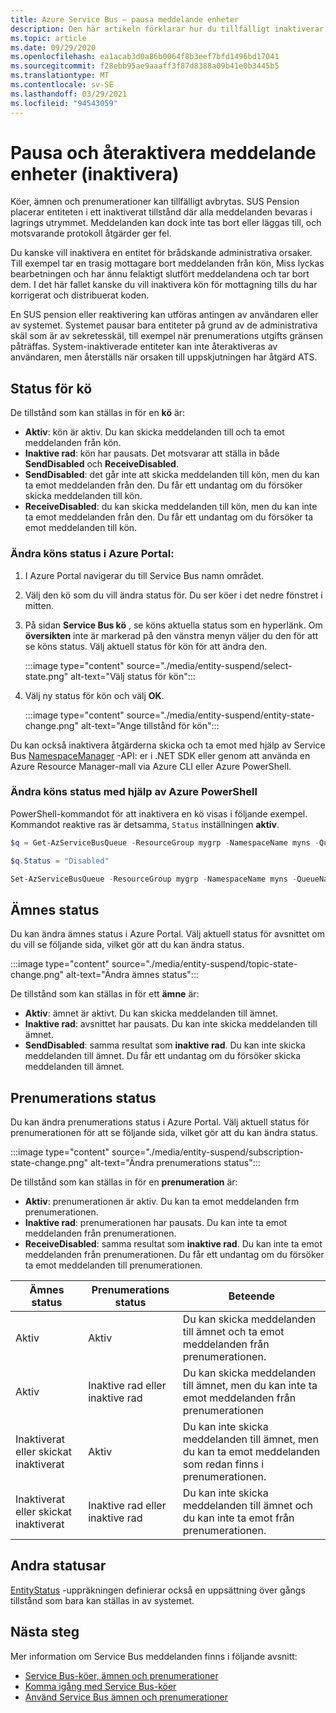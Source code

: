 ```yaml
---
title: Azure Service Bus – pausa meddelande enheter
description: Den här artikeln förklarar hur du tillfälligt inaktiverar och återaktiverar Azure Service Bus meddelande enheter (köer, ämnen och prenumerationer).
ms.topic: article
ms.date: 09/29/2020
ms.openlocfilehash: ea1acab3d0a86b0064f8b3eef7bfd1496bd17041
ms.sourcegitcommit: f28ebb95ae9aaaff3f87d8388a09b41e0b3445b5
ms.translationtype: MT
ms.contentlocale: sv-SE
ms.lasthandoff: 03/29/2021
ms.locfileid: "94543059"
---
```

# <a name="suspend-and-reactivate-messaging-entities-disable"></a>Pausa och återaktivera meddelande enheter (inaktivera)

Köer, ämnen och prenumerationer kan tillfälligt avbrytas. SUS Pension placerar entiteten i ett inaktiverat tillstånd där alla meddelanden bevaras i lagrings utrymmet. Meddelanden kan dock inte tas bort eller läggas till, och motsvarande protokoll åtgärder ger fel.

Du kanske vill inaktivera en entitet för brådskande administrativa orsaker. Till exempel tar en trasig mottagare bort meddelanden från kön, Miss lyckas bearbetningen och har ännu felaktigt slutfört meddelandena och tar bort dem. I det här fallet kanske du vill inaktivera kön för mottagning tills du har korrigerat och distribuerat koden. 

En SUS pension eller reaktivering kan utföras antingen av användaren eller av systemet. Systemet pausar bara entiteter på grund av de administrativa skäl som är av sekretesskäl, till exempel när prenumerations utgifts gränsen påträffas. System-inaktiverade entiteter kan inte återaktiveras av användaren, men återställs när orsaken till uppskjutningen har åtgärd ATS.

## <a name="queue-status"></a>Status för kö 
De tillstånd som kan ställas in för en **kö** är:

-   **Aktiv**: kön är aktiv. Du kan skicka meddelanden till och ta emot meddelanden från kön. 
-   **Inaktive rad**: kön har pausats. Det motsvarar att ställa in både **SendDisabled** och **ReceiveDisabled**. 
-   **SendDisabled**: det går inte att skicka meddelanden till kön, men du kan ta emot meddelanden från den. Du får ett undantag om du försöker skicka meddelanden till kön. 
-   **ReceiveDisabled**: du kan skicka meddelanden till kön, men du kan inte ta emot meddelanden från den. Du får ett undantag om du försöker ta emot meddelanden till kön.


### <a name="change-the-queue-status-in-the-azure-portal"></a>Ändra köns status i Azure Portal: 

1. I Azure Portal navigerar du till Service Bus namn området. 
1. Välj den kö som du vill ändra status för. Du ser köer i det nedre fönstret i mitten. 
1. På sidan **Service Bus kö** , se köns aktuella status som en hyperlänk. Om **översikten** inte är markerad på den vänstra menyn väljer du den för att se köns status. Välj aktuell status för kön för att ändra den. 

    :::image type="content" source="./media/entity-suspend/select-state.png" alt-text="Välj status för kön":::
4. Välj ny status för kön och välj **OK**. 

    :::image type="content" source="./media/entity-suspend/entity-state-change.png" alt-text="Ange tillstånd för kön":::
    
Du kan också inaktivera åtgärderna skicka och ta emot med hjälp av Service Bus [NamespaceManager](/dotnet/api/microsoft.servicebus.namespacemanager) -API: er i .NET SDK eller genom att använda en Azure Resource Manager-mall via Azure CLI eller Azure PowerShell.

### <a name="change-the-queue-status-using-azure-powershell"></a>Ändra köns status med hjälp av Azure PowerShell
PowerShell-kommandot för att inaktivera en kö visas i följande exempel. Kommandot reaktive ras är detsamma, `Status` inställningen **aktiv**.

```powershell
$q = Get-AzServiceBusQueue -ResourceGroup mygrp -NamespaceName myns -QueueName myqueue

$q.Status = "Disabled"

Set-AzServiceBusQueue -ResourceGroup mygrp -NamespaceName myns -QueueName myqueue -QueueObj $q
```

## <a name="topic-status"></a>Ämnes status
Du kan ändra ämnes status i Azure Portal. Välj aktuell status för avsnittet om du vill se följande sida, vilket gör att du kan ändra status. 

:::image type="content" source="./media/entity-suspend/topic-state-change.png" alt-text="Ändra ämnes status":::

De tillstånd som kan ställas in för ett **ämne** är:
- **Aktiv**: ämnet är aktivt. Du kan skicka meddelanden till ämnet. 
- **Inaktive rad**: avsnittet har pausats. Du kan inte skicka meddelanden till ämnet. 
- **SendDisabled**: samma resultat som **inaktive rad**. Du kan inte skicka meddelanden till ämnet. Du får ett undantag om du försöker skicka meddelanden till ämnet. 

## <a name="subscription-status"></a>Prenumerations status
Du kan ändra prenumerations status i Azure Portal. Välj aktuell status för prenumerationen för att se följande sida, vilket gör att du kan ändra status. 

:::image type="content" source="./media/entity-suspend/subscription-state-change.png" alt-text="Ändra prenumerations status":::

De tillstånd som kan ställas in för en **prenumeration** är:
- **Aktiv**: prenumerationen är aktiv. Du kan ta emot meddelanden frm prenumerationen.
- **Inaktive rad**: prenumerationen har pausats. Du kan inte ta emot meddelanden från prenumerationen. 
- **ReceiveDisabled**: samma resultat som **inaktive rad**. Du kan inte ta emot meddelanden från prenumerationen. Du får ett undantag om du försöker ta emot meddelanden till prenumerationen.

| Ämnes status | Prenumerations status | Beteende | 
| ------------ | ------------------- | -------- | 
| Aktiv | Aktiv | Du kan skicka meddelanden till ämnet och ta emot meddelanden från prenumerationen. | 
| Aktiv | Inaktive rad eller inaktive rad | Du kan skicka meddelanden till ämnet, men du kan inte ta emot meddelanden från prenumerationen | 
| Inaktiverat eller skickat inaktiverat | Aktiv | Du kan inte skicka meddelanden till ämnet, men du kan ta emot meddelanden som redan finns i prenumerationen. | 
| Inaktiverat eller skickat inaktiverat | Inaktive rad eller inaktive rad | Du kan inte skicka meddelanden till ämnet och du kan inte ta emot från prenumerationen. | 

## <a name="other-statuses"></a>Andra statusar
[EntityStatus](/dotnet/api/microsoft.servicebus.messaging.entitystatus) -uppräkningen definierar också en uppsättning över gångs tillstånd som bara kan ställas in av systemet. 


## <a name="next-steps"></a>Nästa steg

Mer information om Service Bus meddelanden finns i följande avsnitt:

* [Service Bus-köer, ämnen och prenumerationer](service-bus-queues-topics-subscriptions.md)
* [Komma igång med Service Bus-köer](service-bus-dotnet-get-started-with-queues.md)
* [Använd Service Bus ämnen och prenumerationer](service-bus-dotnet-how-to-use-topics-subscriptions.md)

[1]: ./media/entity-suspend/entity-state-change.png

